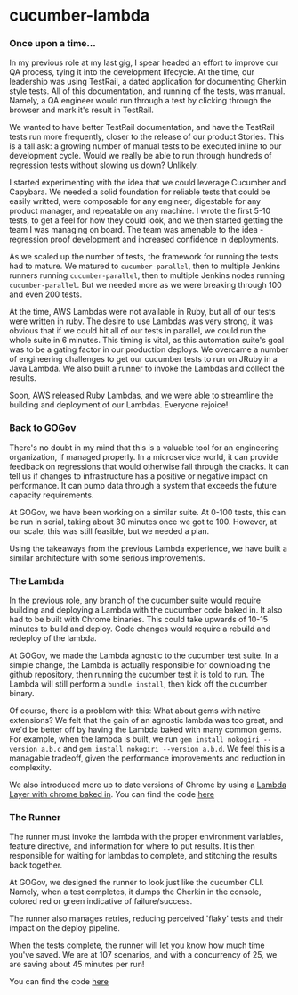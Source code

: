 # cucumber-lambda

### Once upon a time...

In my previous role at my last gig, I spear headed an effort to improve our QA process, tying it into the development lifecycle.  At the time, our leadership was using TestRail, a dated application for documenting Gherkin style tests.  All of this documentation, and running of the tests, was manual.  Namely, a QA engineer would run through a test by clicking through the browser and mark it's result in TestRail.

We wanted to have better TestRail documentation, and have the TestRail tests run more frequently, closer to the release of our product Stories.  This is a tall ask: a growing number of manual tests to be executed inline to our development cycle.  Would we really be able to run through hundreds of regression tests without slowing us down?  Unlikely.

I started experimenting with the idea that we could leverage Cucumber and Capybara.  We needed a solid foundation for reliable tests that could be easily writted, were composable for any engineer, digestable for any product manager, and repeatable on any machine.  I wrote the first 5-10 tests, to get a feel for how they could look, and we then started getting the team I was managing on board.  The team was amenable to the idea - regression proof development and increased confidence in deployments. 

As we scaled up the number of tests, the framework for running the tests had to mature.  We matured to `cucumber-parallel`, then to multiple Jenkins runners running `cucumber-parallel`, then to multiple Jenkins nodes running `cucumber-parallel`.  But we needed more as we were breaking through 100 and even 200 tests.  

At the time, AWS Lambdas were not available in Ruby, but all of our tests were written in ruby.  The desire to use Lambdas was very strong, it was obvious that if we could hit all of our tests in parallel, we could run the whole suite in 6 minutes.  This timing is vital, as this automation suite's goal was to be a gating factor in our production deploys.  We overcame a number of engineering challenges to get our cucumber tests to run on JRuby in a Java Lambda.  We also built a runner to invoke the Lambdas and collect the results.  

Soon, AWS released Ruby Lambdas, and we were able to streamline the building and deployment of our Lambdas.  Everyone rejoice!

### Back to GOGov

There's no doubt in my mind that this is a valuable tool for an engineering organization, if managed properly.  In a microservice world, it can provide feedback on regressions that would otherwise fall through the cracks.  It can tell us if changes to infrastructure has a positive or negative impact on performance.  It can pump data through a system that exceeds the future capacity requirements.  

At GOGov, we have been working on a similar suite.  At 0-100 tests, this can be run in serial, taking about 30 minutes once we got to 100.  However, at our scale, this was still feasible, but we needed a plan.

Using the takeaways from the previous Lambda experience, we have built a similar architecture with some serious improvements.  

### The Lambda

In the previous role, any branch of the cucumber suite would require building and deploying a Lambda with the cucumber code baked in.  It also had to be built with Chrome binaries.  This could take upwards of 10-15 minutes to build and deploy.  Code changes would require a rebuild and redeploy of the lambda.  

At GOGov, we made the Lambda agnostic to the cucumber test suite.  In a simple change, the Lambda is actually responsible for downloading the github repository, then running the cucumber test it is told to run.  The Lambda will still perform a `bundle install`, then kick off the cucumber binary.

Of course, there is a problem with this: What about gems with native extensions?  We felt that the gain of an agnostic lambda was too great, and we'd be better off by having the Lambda baked with many common gems.  For example, when the lambda is built, we run `gem install nokogiri --version a.b.c` and `gem install nokogiri --version a.b.d`.  We feel this is a managable tradeoff, given the performance improvements and reduction in complexity.

We also introduced more up to date versions of Chrome by using a [Lambda Layer with chrome baked in](https://github.com/shelfio/chrome-aws-lambda-layer).  You can find the code [here](https://github.com/GoGovApps/web-automation-lambda)

### The Runner

The runner must invoke the lambda with the proper environment variables, feature directive, and information for where to put results.  It is then responsible for waiting for lambdas to complete, and stitching the results back together.  

At GOGov, we designed the runner to look just like the cucumber CLI.  Namely, when a test completes, it dumps the Gherkin in the console, colored red or green indicative of failure/success.  

The runner also manages retries, reducing perceived 'flaky' tests and their impact on the deploy pipeline.  

When the tests complete, the runner will let you know how much time you've saved.  We are at 107 scenarios, and with a concurrency of 25, we are saving about 45 minutes per run!


You can find the code [here](https://github.com/GoGovApps/cucumber-lambda)
